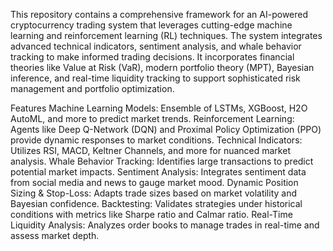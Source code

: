This repository contains a comprehensive framework for an AI-powered cryptocurrency trading system that leverages cutting-edge machine learning and reinforcement learning (RL) techniques. The system integrates advanced technical indicators, sentiment analysis, and whale behavior tracking to make informed trading decisions. It incorporates financial theories like Value at Risk (VaR), modern portfolio theory (MPT), Bayesian inference, and real-time liquidity tracking to support sophisticated risk management and portfolio optimization.

Features
Machine Learning Models: Ensemble of LSTMs, XGBoost, H2O AutoML, and more to predict market trends.
Reinforcement Learning: Agents like Deep Q-Network (DQN) and Proximal Policy Optimization (PPO) provide dynamic responses to market conditions.
Technical Indicators: Utilizes RSI, MACD, Keltner Channels, and more for nuanced market analysis.
Whale Behavior Tracking: Identifies large transactions to predict potential market impacts.
Sentiment Analysis: Integrates sentiment data from social media and news to gauge market mood.
Dynamic Position Sizing & Stop-Loss: Adapts trade sizes based on market volatility and Bayesian confidence.
Backtesting: Validates strategies under historical conditions with metrics like Sharpe ratio and Calmar ratio.
Real-Time Liquidity Analysis: Analyzes order books to manage trades in real-time and assess market depth.
